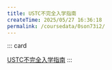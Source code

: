 ```yaml
---
title: USTC不完全入学指南
createTime: 2025/05/27 16:36:18
permalink: /coursedata/0son73i2/
---
```


::: card

[USTC不完全入学指南](/admission)
:::
